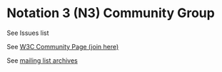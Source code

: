 # Notation 3 (N3) Community Group

See Issues list

See [W3C Community Page (join here)](https://www.w3.org/community/n3-dev/)

See [mailing list archives](https://lists.w3.org/Archives/Public/public-n3-dev/)